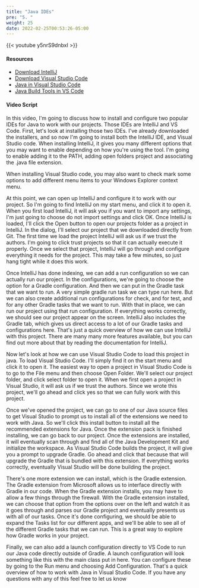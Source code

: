 ```yaml
---
title: "Java IDEs"
pre: "5. "
weight: 25
date: 2022-02-25T00:53:26-05:00
---
```


{{< youtube y5nrS9dnbxI   >}}

#### Resources

* [Download IntelliJ](https://www.jetbrains.com/idea/download/#section=windows)
* [Download Visual Studio Code](https://code.visualstudio.com/)
* [Java in Visual Studio Code](https://code.visualstudio.com/docs/languages/java)
* [Java Build Tools in VS Code](https://code.visualstudio.com/docs/java/java-build)

#### Video Script

In this video, I'm going to discuss how to install and configure two popular IDEs for Java to work with our projects. Those IDEs are IntelliJ and VS Code. First, let's look at installing those two IDEs. I've already downloaded the installers, and so now I'm going to install both the IntelliJ IDE, and Visual Studio code. When installing IntelliJ, it gives you many different options that you may want to enable depending on how you're using the tool. I'm going to enable adding it to the PATH, adding open folders project and associating the .java file extension. 

When installing Visual Studio code, you may also want to check mark some options to add different menu items to your Windows Explorer context menu. 

At this point, we can open up IntelliJ and configure it to work with our project. So I'm going to find IntelliJ on my start menu, and click it to open it. When you first load IntelliJ, it will ask you if you want to import any settings, I'm just going to choose do not import settings and click OK. Once IntelliJ is loaded, I'll click the Open button to open our projects folder as a project in IntelliJ. In the dialog, I'll select our project that we downloaded directly from Git. The first time we load the project IntelliJ will ask us if we trust the authors. I'm going to click trust projects so that it can actually execute it properly. Once we select that project, IntelliJ will go through and configure everything it needs for the project. This may take a few minutes, so just hang tight while it does this work. 

Once IntelliJ has done indexing, we can add a run configuration so we can actually run our project. In the configurations, we're going to choose the option for a Gradle configuration. And then we can put in the Gradle task that we want to run. A very simple gradle run task we can type run here. But we can also create additional run configurations for check, and for test, and for any other Gradle tasks that we want to run. With that in place, we can run our project using that run configuration. If everything works correctly, we should see our project appear on the screen. IntelliJ also includes the Gradle tab, which gives us direct access to a lot of our Gradle tasks and configurations here. That's just a quick overview of how we can use IntelliJ with this project. There are many many more features available, but you can find out more about that by reading the documentation for IntelliJ.

Now let's look at how we can use Visual Studio Code to load this project in java. To load Visual Studio Code. I'll simply find it on the start menu and click it to open it. The easiest way to open a project in Visual Studio Code is to go to the File menu and then choose Open Folder. We'll select our project folder, and click select folder to open it. When we first open a project in Visual Studio, it will ask us if we trust the authors. Since we wrote this project, we'll go ahead and click yes so that we can fully work with this project. 

Once we've opened the project, we can go to one of our Java source files to get Visual Studio to prompt us to install all of the extensions we need to work with Java. So we'll click this install button to install all the recommended extensions for Java. Once the extension pack is finished installing, we can go back to our project. Once the extensions are installed, it will eventually scan through and find all of the Java Development Kit and initialize the workspace. As Visual Studio Code builds the project, it will give you a prompt to upgrade Gradle. Go ahead and click that because that will upgrade the Gradle that is bundled with this extension. If everything works correctly, eventually Visual Studio will be done building the project. 

There's one more extension we can install, which is the Gradle extension. The Gradle extension from Microsoft allows us to interface directly with Gradle in our code. When the Gradle extension installs, you may have to allow a few things through the firewall. With the Gradle extension installed, we can choose that option from the options over on the left and watch it as it goes through and parses our Gradle project and eventually presents us with all of our tasks. Once it's done configuring, we should be able to expand the Tasks list for our different apps, and we'll be able to see all of the different Gradle tasks that we can run. This is a great way to explore how Gradle works in your project. 

Finally, we can also add a launch configuration directly to VS Code to run our Java code directly outside of Gradle. A launch configuration will look something like this with the main class put in here. You can configure these by going to the Run menu and choosing Add Configuration. That's a quick overview of how to work with Java in Visual Studio Code. If you have any questions with any of this feel free to let us know 
